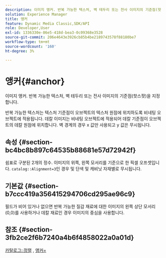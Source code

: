 ```yaml
---
description: 이미지 앵커. 반복 가능한 텍스처, 벽 테두리 또는 전사 이미지의 기준점(핫스팟)을 지정합니다.
solution: Experience Manager
title: 앵커
feature: Dynamic Media Classic,SDK/API
role: Developer,User
exl-id: 1336330e-86e5-418d-bea3-0c09368e3528
source-git-commit: 206e4643e3926cb85b4be2189743578f88180be7
workflow-type: tm+mt
source-wordcount: '160'
ht-degree: 3%

---
```


# 앵커{#anchor}

이미지 앵커. 반복 가능한 텍스처, 벽 테두리 또는 전사 이미지의 기준점(핫스팟)을 지정합니다.

반복 가능한 텍스처는 텍스처 기준점이 오브젝트의 텍스처 원점에 위치하도록 비네팅 오브젝트에 적용됩니다. 데칼 이미지는 비네팅 오브젝트에 적용되어 데칼 기준점이 오브젝트의 데칼 원점에 위치합니다. 벽 경계의 경우 x 값만 사용되고 y 값은 무시됩니다.

## 속성 {#section-bc4bc8b897c64535b88681e57d72942f}

쉼표로 구분된 2개의 정수. 이미지의 위쪽, 왼쪽 모서리를 기준으로 한 픽셀 오프셋입니다. `catalog::Alignment=3`인 경우 및 단색 및 캐비닛 자재별로 무시됩니다.

## 기본값 {#section-b7ccc419a356415294706cd295ae96c9}

필드가 비어 있거나 없으면 반복 가능한 질감 재료에 대한 이미지의 왼쪽 상단 모서리(0,0)를 사용하거나 데칼 재료인 경우 이미지의 중심을 사용합니다.

## 참조 {#section-3fb2ce2f6b7240a4b6f4858022a0a01d}

[카탈로그::정렬](../../../../../ir-api/material-cat/image-rendering-api-ref/c-ir-material-catalog/c-ir-material-data-reference/r-ir-alignment.md#reference-e52152e8dc244d0aa13b40c615d0f399) , [앵커=](../../../../../ir-api/http-protocol/image-rendering-api-ref/c-ir-http-protocol-ref/c-ir-http-protocol-command-reference/r-ir-http-anchor.md#reference-d53923d785c9442997dc7f2199524c26)
